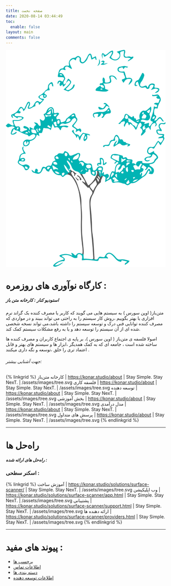 ```yaml
---
title: صفحه نخست
date: 2020-08-14 03:44:49
toc:
  enable: false
layout: main
comments: false 
---
```


![استدیو کنار](./assets/images/tree.svg#main-poster)

# **کارگاه نوآوری های روزمره :** 

##### استودیو کنار : کارخانه متن باز

متن‌باز( اوپن سورس ) به سیستم هایی می گویند که کاربر یا مصرف کننده بک گراند نرم افزاری یا بهتر بگوییم ،‌روش کار سیستم را به راحتی می تواند ببیند و در مواردی که مصرف کننده توانایی فنی درک و توسعه سیستم را داشته باشد،می تواند نسخه شخصی شده ای از آن سیستم را توسعه دهد و یا به رفع مشکلات سیستم کمک کند.

اصولا فلسفه ی متن‌باز ( اوپن سورس )، بر پایه ی اجتماع کاربران و مصرف کننده ها ساخته شده است ، جامعه ای که به کمک همدیگر ،ابزار ها و سیستم های بهتر و قابل اعتماد تری را خلق ،‌توسعه و نگه داری میکنند .

###### جهت آشنایی بیشتر:

{% linkgrid %}
کارخانه متن‌باز | https://konar.studio/about | Stay Simple. Stay NexT. | /assets/images/tree.svg
فلسفه کاری  | https://konar.studio/about | Stay Simple. Stay NexT. | /assets/images/tree.svg
توسعه دهنده | https://konar.studio/about | Stay Simple. Stay NexT. | /assets/images/tree.svg
بخش آموزشی | https://konar.studio/about | Stay Simple. Stay NexT. | /assets/images/tree.svg
مدل درآمدی  | https://konar.studio/about | Stay Simple. Stay NexT. | /assets/images/tree.svg
پرسش های متداول | https://konar.studio/about | Stay Simple. Stay NexT. | /assets/images/tree.svg
{% endlinkgrid %}

------

# **راه‌حل ها**

##### راه‌حل های ارائه شده :



### اسکنر سطحی :

{% linkgrid %}
آموزش ساخت  | https://konar.studio/solutions/surface-scanner/ | Stay Simple. Stay NexT. | /assets/images/tree.svg
وب اپلیکیشن | https://konar.studio/solutions/surface-scanner/app.html | Stay Simple. Stay NexT. | /assets/images/tree.svg
پشتیبانی | https://konar.studio/solutions/surface-scanner/support.html | Stay Simple. Stay NexT. | /assets/images/tree.svg
ارائه دهنده ها | https://konar.studio/solutions/surface-scanner/providers.html | Stay Simple. Stay NexT. | /assets/images/tree.svg
{% endlinkgrid %}



---

# پیوند های مفید :

- [برچسب ها](https://konar.studio/tags)
- [اطلاعات تماس](https://konar.studio/contact)
- [دسته بندی ها](https://konar.studio/categories)
- [اطلاعات توسعه دهنده](https://konar.studio/about)

